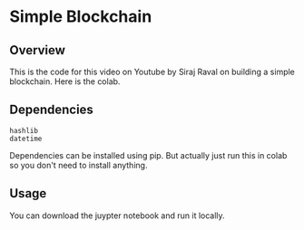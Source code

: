# Simple Blockchain
## Overview

This is the code for this video on Youtube by Siraj Raval on building a simple blockchain. Here is the colab.
## Dependencies

    hashlib
    datetime

Dependencies can be installed using pip. But actually just run this in colab so you don't need to install anything.
## Usage

You can download the juypter notebook and run it locally.
